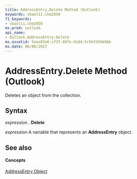 ```yaml
---
title: AddressEntry.Delete Method (Outlook)
keywords: vbaol11.chm2050
f1_keywords:
- vbaol11.chm2050
ms.prod: outlook
api_name:
- Outlook.AddressEntry.Delete
ms.assetid: 5aea93e6-cf3f-897a-41dd-5c5bfd59d4bb
ms.date: 06/08/2017
---
```



# AddressEntry.Delete Method (Outlook)

Deletes an object from the collection.


## Syntax

 _expression_ . **Delete**

 _expression_ A variable that represents an **AddressEntry** object.


## See also


#### Concepts


[AddressEntry Object](Outlook.AddressEntry.md)

